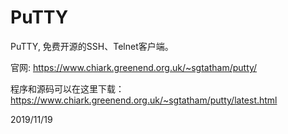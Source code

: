 # PuTTY

PuTTY, 免费开源的SSH、Telnet客户端。  

官网: https://www.chiark.greenend.org.uk/~sgtatham/putty/  

程序和源码可以在这里下载：  
https://www.chiark.greenend.org.uk/~sgtatham/putty/latest.html  


2019/11/19  
